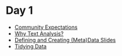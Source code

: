 # Day 1
- [Community Expectations]()
- [Why Text Analysis?](https://github.com/dhatwake2019/day1/blob/master/textanalysis.md)
- [Defining and Creating (Meta)Data Slides](https://docs.google.com/presentation/d/1SExIy1UKTn6YFNF5WpGhAS-crGmu-0ZIsGqDsOdPsms/edit?usp=sharing)
- [Tidying Data]()
